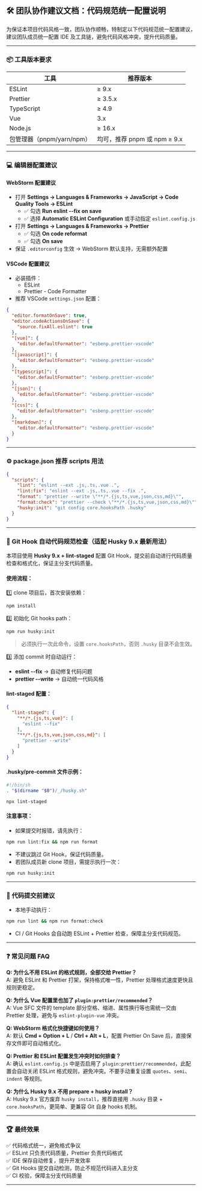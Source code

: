 ## 🛠️ 团队协作建议文档：代码规范统一配置说明

为保证本项目代码风格一致，团队协作顺畅，特制定以下代码规范统一配置建议，建议团队成员统一配置 IDE 及工具链，避免代码风格冲突，提升代码质量。

---

### 📦 工具版本要求

| 工具                  | 推荐版本                   |
|---------------------|------------------------|
| ESLint              | ≥ 9.x                  |
| Prettier            | ≥ 3.5.x                |
| TypeScript          | ≥ 4.9                  |
| Vue                 | 3.x                    |
| Node.js             | ≥ 16.x                 |
| 包管理器（pnpm/yarn/npm） | 均可，推荐 pnpm 或 npm ≥ 9.x |

---

### 💻 编辑器配置建议

#### WebStorm 配置建议

- 打开 **Settings → Languages & Frameworks → JavaScript → Code Quality Tools → ESLint**
  - ✅ 勾选 **Run eslint --fix on save**
  - ✅ 选择 **Automatic ESLint Configuration** 或手动指定 `eslint.config.js`
- 打开 **Settings → Languages & Frameworks → Prettier**
  - ✅ 勾选 **On code reformat**
  - ✅ 勾选 **On save**
- 保证 `.editorconfig` 生效 → WebStorm 默认支持，无需额外配置

#### VSCode 配置建议

- 必装插件：
  - ESLint
  - Prettier - Code Formatter
- 推荐 VSCode `settings.json` 配置：

```json
{
  "editor.formatOnSave": true,
  "editor.codeActionsOnSave": {
    "source.fixAll.eslint": true
  },
  "[vue]": {
    "editor.defaultFormatter": "esbenp.prettier-vscode"
  },
  "[javascript]": {
    "editor.defaultFormatter": "esbenp.prettier-vscode"
  },
  "[typescript]": {
    "editor.defaultFormatter": "esbenp.prettier-vscode"
  },
  "[json]": {
    "editor.defaultFormatter": "esbenp.prettier-vscode"
  },
  "[css]": {
    "editor.defaultFormatter": "esbenp.prettier-vscode"
  },
  "[markdown]": {
    "editor.defaultFormatter": "esbenp.prettier-vscode"
  }
}
```

---

### ⚙️ package.json 推荐 scripts 用法

```json
{
  "scripts": {
    "lint": "eslint --ext .js,.ts,.vue .",
    "lint:fix": "eslint --ext .js,.ts,.vue --fix .",
    "format": "prettier --write \"**/*.{js,ts,vue,json,css,md}\"",
    "format:check": "prettier --check \"**/*.{js,ts,vue,json,css,md}\"",
    "husky:init": "git config core.hooksPath .husky"
  }
}
```

---

### 🚀 Git Hook 自动代码规范检查（适配 Husky 9.x 最新用法）

本项目使用 **Husky 9.x + lint-staged** 配置 Git Hook，提交前自动进行代码质量检查和格式化，保证主分支代码质量。

#### 使用流程：

1️⃣ clone 项目后，首次安装依赖：

```bash
npm install
```

2️⃣ 初始化 Git hooks path：

```bash
npm run husky:init
```

> 必须执行一次此命令，设置 `core.hooksPath`，否则 `.husky` 目录不会生效。

3️⃣ 添加 commit 时自动运行：

- **eslint --fix** → 自动修复代码问题
- **prettier --write** → 自动统一代码风格

#### lint-staged 配置：

```json
{
  "lint-staged": {
    "**/*.{js,ts,vue}": [
      "eslint --fix"
    ],
    "**/*.{js,ts,vue,json,css,md}": [
      "prettier --write"
    ]
  }
}
```

#### .husky/pre-commit 文件示例：

```bash
#!/bin/sh
. "$(dirname "$0")/_/husky.sh"

npx lint-staged
```

#### 注意事项：

- 如果提交时报错，请先执行：

```bash
npm run lint:fix && npm run format
```

- 不建议跳过 Git Hook，保证代码质量。
- 若团队成员新 clone 项目，需提示执行一次：

```bash
npm run husky:init
```

---

### 🚦 代码提交前建议

- 本地手动执行：

```bash
npm run lint && npm run format:check
```

- CI / Git Hooks 会自动跑 ESLint + Prettier 检查，保障主分支代码规范。

---

### ❓ 常见问题 FAQ

**Q: 为什么不用 ESLint 的格式规则，全部交给 Prettier？**  
A: 避免 ESLint 和 Prettier 打架，保持格式唯一性，Prettier 处理格式速度更快且规则更稳定。

**Q: 为什么 Vue 配置里也加了 `plugin:prettier/recommended`？**  
A: Vue SFC 文件的 template 部分空格、缩进、属性换行等也需统一交由 Prettier 处理，避免与 `eslint-plugin-vue` 冲突。

**Q: WebStorm 格式化快捷键如何使用？**  
A: 默认 **Cmd + Option + L** / **Ctrl + Alt + L**，配置 Prettier On Save 后，直接保存文件即可自动格式化。

**Q: Prettier 和 ESLint 配置发生冲突时如何排查？**  
A: 确认 `eslint.config.js` 中是否启用了 `plugin:prettier/recommended`，此配置会自动关闭 ESLint 格式规则，避免冲突。不要手动重复设置
`quotes`、`semi`、`indent` 等规则。

**Q: 为什么 Husky 9.x 不用 prepare + husky install？**  
A: Husky 9.x 官方废弃 `husky install`，推荐直接用 `.husky` 目录 + `core.hooksPath`，更简单、更兼容 Git 自身 hooks 机制。

---

### 🏆 最终效果

✅ 代码格式统一，避免格式争议  
✅ ESLint 只负责代码质量，Prettier 负责代码格式  
✅ IDE 保存自动修复，提升开发效率  
✅ Git Hooks 提交自动检测，防止不规范代码进入主分支  
✅ CI 校验，保障主分支代码质量

---
